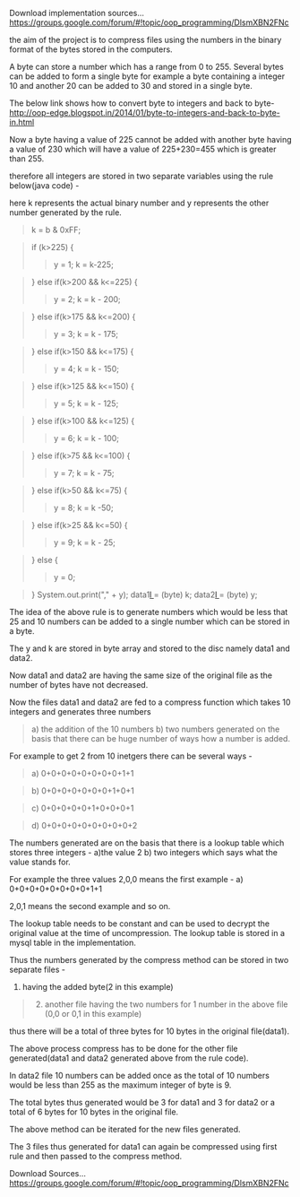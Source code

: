 Download implementation sources...
https://groups.google.com/forum/#!topic/oop_programming/DlsmXBN2FNc

the aim of the project is to compress files using the numbers in the binary format of the bytes stored in the computers.

A byte can store a number which has a range from 0 to 255. Several bytes can be added to form a single byte for example a byte containing a integer 10 and another 20 can be added to 30 and stored in a single byte.

The below link shows how to convert byte to integers and back to byte-
http://oop-edge.blogspot.in/2014/01/byte-to-integers-and-back-to-byte-in.html

Now a byte having a value of 225 cannot be added with another byte having a value of 230 which will have a value of 225+230=455 which is greater than 255.

therefore all integers are stored in two separate variables using the rule below(java code) -

here k represents the actual binary number and y represents the other number generated by the rule.

> k = b & 0xFF;

> if (k>225) {
> > y = 1;
> > k = k-225;

> } else if(k>200 && k<=225) {
> > y = 2;
> > k = k - 200;

> } else if(k>175 && k<=200) {
> > y = 3;
> > k = k - 175;

> } else if(k>150 && k<=175) {
> > y = 4;
> > k = k - 150;

> } else if(k>125 && k<=150) {
> > y = 5;
> > k = k - 125;

> } else if(k>100 && k<=125) {
> > y = 6;
> > k = k - 100;

> } else if(k>75 && k<=100) {
> > y = 7;
> > k = k - 75;

> }
> else if(k>50 && k<=75) {
> > y = 8;
> > k = k -50;

> }
> else if(k>25 && k<=50) {
> > y = 9;
> > k = k - 25;

> }
> else {
> > y = 0;

> }
> System.out.print("," + y);
> data1[l ](.md) = (byte) k;
> data2[l ](.md) = (byte) y;

The idea of the above rule is to generate numbers which would be less that 25 and 10 numbers can be added to a single number which can be stored in a byte.

The y and k are stored in byte array and stored to the disc namely data1 and data2.

Now data1 and data2 are having the same size of the original file as the number of bytes have not decreased.

Now the files data1 and data2 are fed to a compress function which takes 10 integers and generates three numbers
> a) the addition of the 10 numbers
> b) two numbers generated on the basis that there can be huge number of ways how a number is added.

For example to get 2 from 10 inetgers there can be several ways -
> a) 0+0+0+0+0+0+0+0+1+1

> b) 0+0+0+0+0+0+0+1+0+1

> c) 0+0+0+0+0+1+0+0+0+1

> d) 0+0+0+0+0+0+0+0+0+2

The numbers generated are on the basis that there is a lookup table which stores three integers - a)the value 2
b) two integers which says what the value stands for.

For example the three values 2,0,0 means the first example -       a) 0+0+0+0+0+0+0+0+1+1

2,0,1 means the second example and so on.

The lookup table needs to be constant and can be used to decrypt the original value at the time of uncompression.
The lookup table is stored in a mysql table in the implementation.

Thus the numbers generated by the compress method can be stored in two separate files -
  1. having the added byte(2 in this example)
> 2) another file having the two numbers for 1 number in the above file (0,0 or 0,1 in this example)

thus there will be a total of three bytes for 10 bytes in the original file(data1).

The above process compress has to be done for the other file generated(data1 and data2 generated above from the rule code).

In data2 file 10 numbers can be added once as the total of 10 numbers would be less than 255 as the maximum integer of byte is 9.


The total bytes thus generated would be 3 for data1 and 3 for data2 or a total of 6 bytes for 10 bytes in the original file.

The above method can be iterated for the new files generated.

The 3 files thus generated for data1 can again be compressed using first rule and then passed to the compress method.

Download Sources...
https://groups.google.com/forum/#!topic/oop_programming/DlsmXBN2FNc